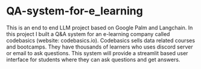 # QA-system-for-e_learning
 This is an end to end LLM project based on Google Palm and Langchain. In this project I built a Q&A system for an e-learning company called codebasics (website: codebasics.io). Codebasics sells data related courses and bootcamps. They have thousands of learners who uses discord server or email to ask questions. This system will provide a streamlit based user interface for students where they can ask questions and get answers.
